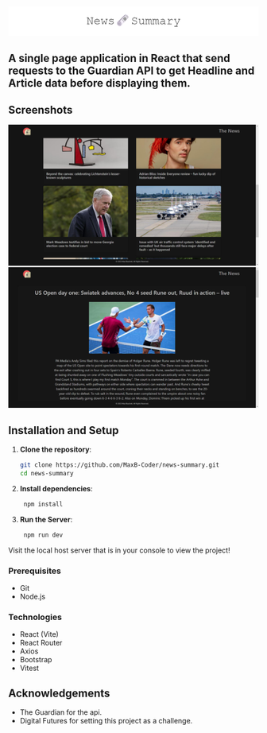 ![News Summary Challenge](./Documentation/newsSummary.png)

## A single page application in React that send requests to the Guardian API to get Headline and Article data before displaying them.

## Screenshots

![Home Screen](./Documentation/screenshots/homeScreen.png)
![Article Page](./Documentation/screenshots/articlePage.png)

## Installation and Setup

1. **Clone the repository**:

   ```bash
   git clone https://github.com/MaxB-Coder/news-summary.git
   cd news-summary
   ```

2. **Install dependencies**:

   ```bash
    npm install
   ```

3. **Run the Server**:

   ```bash
    npm run dev
   ```

Visit the local host server that is in your console to view the project!

### Prerequisites

- Git
- Node.js

### Technologies

- React (Vite)
- React Router
- Axios
- Bootstrap
- Vitest

## Acknowledgements

- The Guardian for the api.
- Digital Futures for setting this project as a challenge.

